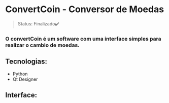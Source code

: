# ConvertCoin - Conversor de Moedas

> Status: Finalizado✔️

### O convertCoin é um software com uma interface simples para realizar o cambio de moedas.

## Tecnologias:

+ Python
+ Qt Designer

## Interface:
